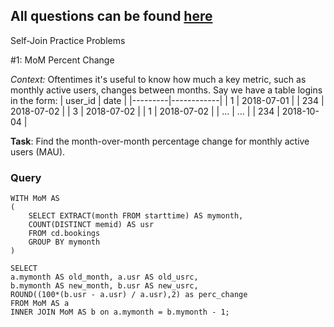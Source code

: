 ## All questions can be found [here](https://quip.com/2gwZArKuWk7W)

Self-Join Practice Problems 

#1: MoM Percent Change 

*Context:* Oftentimes it's useful to know how much a key metric, such as monthly active users, changes between months. Say we have a table logins in the form: 
| user_id | date       |
|---------|------------|
| 1       | 2018-07-01 |
| 234     | 2018-07-02 |
| 3       | 2018-07-02 |
| 1       | 2018-07-02 |
| ...     | ...        |
| 234     | 2018-10-04 |

**Task**: Find the month-over-month percentage change for monthly active users (MAU). 

### Query
```
WITH MoM AS
(
    SELECT EXTRACT(month FROM starttime) AS mymonth,
    COUNT(DISTINCT memid) AS usr
    FROM cd.bookings
    GROUP BY mymonth 
)

SELECT 
a.mymonth AS old_month, a.usr AS old_usrc,
b.mymonth AS new_month, b.usr AS new_usrc,
ROUND((100*(b.usr - a.usr) / a.usr),2) as perc_change
FROM MoM AS a 
INNER JOIN MoM AS b on a.mymonth = b.mymonth - 1;
```
